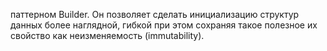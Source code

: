паттерном Builder. 
Он позволяет сделать инициализацию структур данных более наглядной, гибкой при этом сохраняя такое полезное их свойство как неизменяемость (immutability).